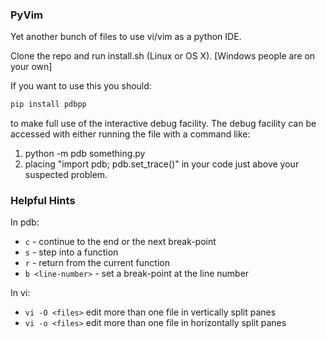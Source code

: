 ### PyVim
Yet another bunch of files to use vi/vim as a python IDE. 

Clone the repo and run install.sh (Linux or OS X). [Windows people are on your own]

If you want to use this you should: 
```bash
pip install pdbpp
```
to make full use of the interactive debug facility. The debug facility can be accessed with either running the file with a command like:

1) python -m pdb something.py
2) placing "import pdb; pdb.set_trace()" in your code just above your suspected problem.

### Helpful Hints
In pdb:
* ```c``` - continue to the end or the next break-point
* ```s``` - step into a function
* ```r``` - return from the current function
* ```b <line-number>``` - set a break-point at the line number

In vi:
* ```vi -O <files>``` edit more than one file in vertically split panes
* ```vi -o <files>``` edit more than one file in horizontally split panes
